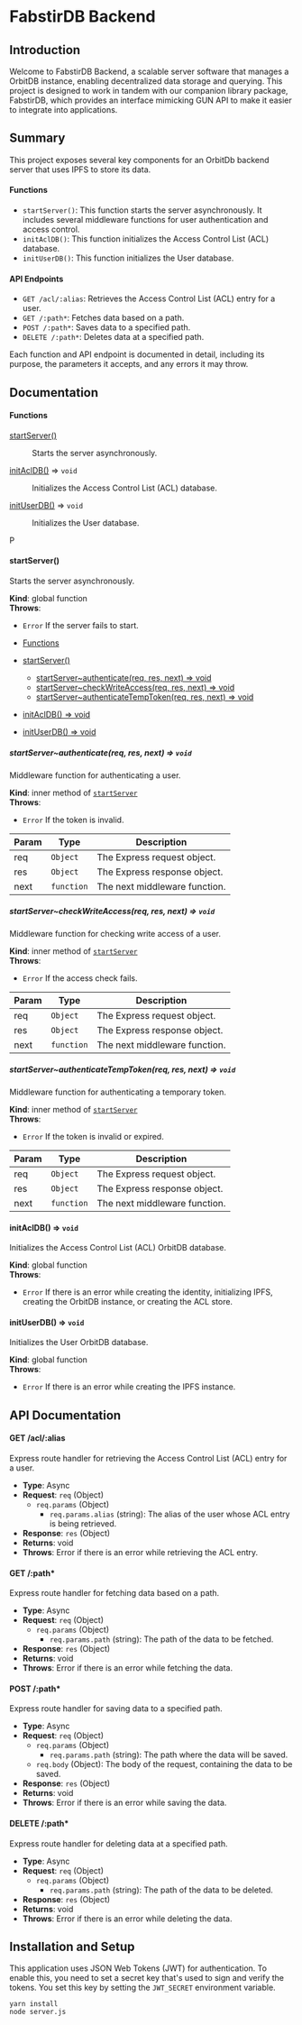 # FabstirDB Backend

## Introduction

Welcome to FabstirDB Backend, a scalable server software that manages a OrbitDB instance, enabling decentralized data storage and querying. This project is designed to work in tandem with our companion library package, FabstirDB, which provides an interface mimicking GUN API to make it easier to integrate into applications.

## Summary

This project exposes several key components for an OrbitDb backend server that uses IPFS to store its data.

#### Functions

- `startServer()`: This function starts the server asynchronously. It includes several middleware functions for user authentication and access control.
- `initAclDB()`: This function initializes the Access Control List (ACL) database.
- `initUserDB()`: This function initializes the User database.

#### API Endpoints

- `GET /acl/:alias`: Retrieves the Access Control List (ACL) entry for a user.
- `GET /:path*`: Fetches data based on a path.
- `POST /:path*`: Saves data to a specified path.
- `DELETE /:path*`: Deletes data at a specified path.

Each function and API endpoint is documented in detail, including its purpose, the parameters it accepts, and any errors it may throw.

## Documentation

#### Functions

<dl>
<dt><a href="#startServer">startServer()</a></dt>
<dd><p>Starts the server asynchronously.</p>
</dd>
<dt><a href="#initAclDB">initAclDB()</a> ⇒ <code>void</code></dt>
<dd><p>Initializes the Access Control List (ACL) database.</p>
</dd>
<dt><a href="#initUserDB">initUserDB()</a> ⇒ <code>void</code></dt>
<dd><p>Initializes the User database.</p>
</dd>P
</dl>

<a name="startServer"></a>

#### startServer()

Starts the server asynchronously.

**Kind**: global function  
**Throws**:

- <code>Error</code> If the server fails to start.

- [Functions](#functions)
- [startServer()](#startserver)
  - [startServer~authenticate(req, res, next) ⇒ void](#startserverauthenticatereq-res-next--void)
  - [startServer~checkWriteAccess(req, res, next) ⇒ void](#startservercheckwriteaccessreq-res-next--void)
  - [startServer~authenticateTempToken(req, res, next) ⇒ void](#startserverauthenticatetemptokenreq-res-next--void)
- [initAclDB() ⇒ void](#initacldb--void)
- [initUserDB() ⇒ void](#inituserdb--void)

<a name="startServer..authenticate"></a>

##### startServer~authenticate(req, res, next) ⇒ <code>void</code>

Middleware function for authenticating a user.

**Kind**: inner method of [<code>startServer</code>](#startServer)  
**Throws**:

- <code>Error</code> If the token is invalid.

| Param | Type                  | Description                   |
| ----- | --------------------- | ----------------------------- |
| req   | <code>Object</code>   | The Express request object.   |
| res   | <code>Object</code>   | The Express response object.  |
| next  | <code>function</code> | The next middleware function. |

<a name="startServer..checkWriteAccess"></a>

##### startServer~checkWriteAccess(req, res, next) ⇒ <code>void</code>

Middleware function for checking write access of a user.

**Kind**: inner method of [<code>startServer</code>](#startServer)  
**Throws**:

- <code>Error</code> If the access check fails.

| Param | Type                  | Description                   |
| ----- | --------------------- | ----------------------------- |
| req   | <code>Object</code>   | The Express request object.   |
| res   | <code>Object</code>   | The Express response object.  |
| next  | <code>function</code> | The next middleware function. |

<a name="startServer..authenticateTempToken"></a>

##### startServer~authenticateTempToken(req, res, next) ⇒ <code>void</code>

Middleware function for authenticating a temporary token.

**Kind**: inner method of [<code>startServer</code>](#startServer)  
**Throws**:

- <code>Error</code> If the token is invalid or expired.

| Param | Type                  | Description                   |
| ----- | --------------------- | ----------------------------- |
| req   | <code>Object</code>   | The Express request object.   |
| res   | <code>Object</code>   | The Express response object.  |
| next  | <code>function</code> | The next middleware function. |

<a name="initAclDB"></a>

#### initAclDB() ⇒ <code>void</code>

Initializes the Access Control List (ACL) OrbitDB database.

**Kind**: global function  
**Throws**:

- <code>Error</code> If there is an error while creating the identity, initializing IPFS, creating the OrbitDB instance, or creating the ACL store.

<a name="initUserDB"></a>

#### initUserDB() ⇒ <code>void</code>

Initializes the User OrbitDB database.

**Kind**: global function  
**Throws**:

- <code>Error</code> If there is an error while creating the IPFS instance.

## API Documentation

#### GET /acl/:alias

Express route handler for retrieving the Access Control List (ACL) entry for a user.

- **Type**: Async
- **Request**: `req` (Object)
  - `req.params` (Object)
    - `req.params.alias` (string): The alias of the user whose ACL entry is being retrieved.
- **Response**: `res` (Object)
- **Returns**: void
- **Throws**: Error if there is an error while retrieving the ACL entry.

#### GET /:path\*

Express route handler for fetching data based on a path.

- **Type**: Async
- **Request**: `req` (Object)
  - `req.params` (Object)
    - `req.params.path` (string): The path of the data to be fetched.
- **Response**: `res` (Object)
- **Returns**: void
- **Throws**: Error if there is an error while fetching the data.

#### POST /:path\*

Express route handler for saving data to a specified path.

- **Type**: Async
- **Request**: `req` (Object)
  - `req.params` (Object)
    - `req.params.path` (string): The path where the data will be saved.
  - `req.body` (Object): The body of the request, containing the data to be saved.
- **Response**: `res` (Object)
- **Returns**: void
- **Throws**: Error if there is an error while saving the data.

#### DELETE /:path\*

Express route handler for deleting data at a specified path.

- **Type**: Async
- **Request**: `req` (Object)
  - `req.params` (Object)
    - `req.params.path` (string): The path of the data to be deleted.
- **Response**: `res` (Object)
- **Returns**: void
- **Throws**: Error if there is an error while deleting the data.

## Installation and Setup

This application uses JSON Web Tokens (JWT) for authentication. To enable this, you need to set a secret key that's used to sign and verify the tokens. You set this key by setting the `JWT_SECRET` environment variable.

```
yarn install
node server.js
```
